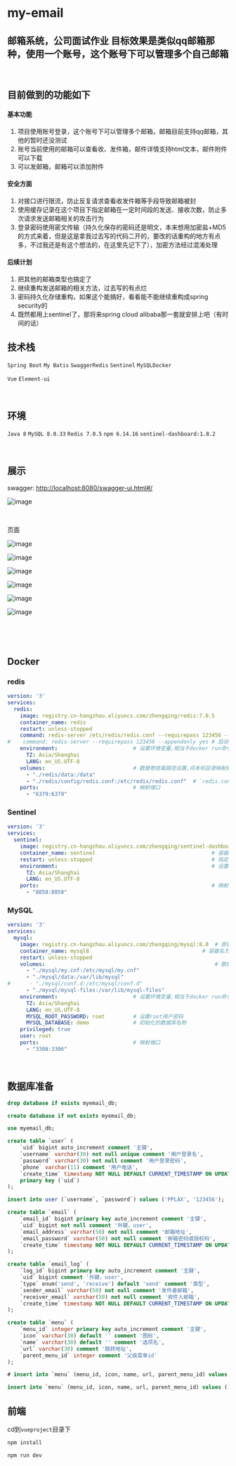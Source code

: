 # my-email

## 邮箱系统，公司面试作业 目标效果是类似qq邮箱那种，使用一个账号，这个账号下可以管理多个自己邮箱

‍

## 目前做到的功能如下

#### 基本功能

1. 项目使用账号登录，这个账号下可以管理多个邮箱，邮箱目前支持qq邮箱，其他的暂时还没测试
2. 账号当前使用的邮箱可以查看收、发件箱，邮件详情支持html文本，邮件附件可以下载
3. 可以发邮箱，邮箱可以添加附件

#### 安全方面

1. 对接口进行限流，防止反复请求查看收发件箱等手段导致邮箱被封
2. 使用缓存记录在这个项目下指定邮箱在一定时间段的发送、接收次数，防止多次请求发送邮箱相关的攻击行为
3. 登录密码使用密文传输（持久化保存的密码还是明文，本来想用加密盐+MD5的方式来着，但是这是拿我过去写的代码二开的，要改的话重构的地方有点多，不过我还是有这个想法的，在这里先记下了），加密方法经过混淆处理

#### 后续计划

1. 把其他的邮箱类型也搞定了
2. 继续重构发送邮箱的相关方法，过去写的有点烂
3. 密码持久化存储重构，如果这个能搞好，看看能不能继续重构成spring security的
4. 既然都用上sentinel了，那将来spring cloud alibaba那一套就安排上吧（有时间的话）

## 技术栈

​`Spring Boot`​ `My Batis`​ `Swagger`​ `Redis`​ `Sentinel`​ `MySQL`​ `Docker`​

​`Vue`​ `Element-ui`​

‍

## 环境

`Java 8` `MySQL 8.0.33` `Redis 7.0.5` `npm 6.14.16` `sentinel-dashboard:1.8.2`

‍

## 展示

swagger: [http://localhost:8080/swagger-ui.html#/](http://localhost:8080/swagger-ui.html#/)

​![image](assets/image-20231105202853-67ox0d5.png)​

‍

页面

​![image](assets/image-20231103205443-4anq3ca.png)​

​![image](assets/image-20231103205505-afb3ki2.png)​

​![image](assets/image-20231103205525-l5qv2no.png)​

​![image](assets/image-20231103205543-n5b2krt.png)​

​![image](assets/image-20231103205556-s8dp1xn.png)​

​​![image](assets/image-20231105202933-707dcqq.png)​​

‍

‍

## Docker

### redis

```yaml
version: '3'
services:
  redis:
    image: registry.cn-hangzhou.aliyuncs.com/zhengqing/redis:7.0.5                    # 镜像'redis:7.0.5'
    container_name: redis                                                             # 容器名为'redis'
    restart: unless-stopped                                                                   # 指定容器退出后的重启策略为始终重启，但是不考虑在Docker守护进程启动时就已经停止了的容器
    command: redis-server /etc/redis/redis.conf --requirepass 123456 --appendonly no # 启动redis服务并添加密码为：123456,默认不开启redis-aof方式持久化配置
#    command: redis-server --requirepass 123456 --appendonly yes # 启动redis服务并添加密码为：123456,并开启redis持久化配置
    environment:                        # 设置环境变量,相当于docker run命令中的-e
      TZ: Asia/Shanghai
      LANG: en_US.UTF-8
    volumes:                            # 数据卷挂载路径设置,将本机目录映射到容器目录
      - "./redis/data:/data"
      - "./redis/config/redis.conf:/etc/redis/redis.conf"  # `redis.conf`文件内容`http://download.redis.io/redis-stable/redis.conf`
    ports:                              # 映射端口
      - "6379:6379"
```

### Sentinel

```yaml
version: '3'
services:
  sentinel:
    image: registry.cn-hangzhou.aliyuncs.com/zhengqing/sentinel-dashboard:1.8.2
    container_name: sentinel                                     # 容器名为'sentinel'
    restart: unless-stopped                                      # 指定容器退出后的重启策略为始终重启，但是不考虑在Docker守护进程启动时就已经停止了的容器
    environment:                                                 # 设置环境变量,相当于docker run命令中的-e
      TZ: Asia/Shanghai
      LANG: en_US.UTF-8
    ports:                                                       # 映射端口
      - "8858:8858"
```

### MySQL

```yaml
version: '3'
services:
  mysql:
    image: registry.cn-hangzhou.aliyuncs.com/zhengqing/mysql:8.0  # 原镜像`mysql:8.0`
    container_name: mysql8                                    # 容器名为'mysql8'
    restart: unless-stopped                                               # 指定容器退出后的重启策略为始终重启，但是不考虑在Docker守护进程启动时就已经停止了的容器
    volumes:                                                      # 数据卷挂载路径设置,将本机目录映射到容器目录
      - "./mysql/my.cnf:/etc/mysql/my.cnf"
      - "./mysql/data:/var/lib/mysql"
#      - "./mysql/conf.d:/etc/mysql/conf.d"
      - "./mysql/mysql-files:/var/lib/mysql-files"
    environment:                        # 设置环境变量,相当于docker run命令中的-e
      TZ: Asia/Shanghai
      LANG: en_US.UTF-8
      MYSQL_ROOT_PASSWORD: root         # 设置root用户密码
      MYSQL_DATABASE: demo              # 初始化的数据库名称
    privileged: true
    user: root
    ports:                              # 映射端口
      - "3308:3306"
```

‍

## 数据库准备

```sql
drop database if exists myemail_db;

create database if not exists myemail_db;

use myemail_db;

create table `user` (
    `uid` bigint auto_increment comment '主键',
    `username` varchar(30) not null unique comment '用户登录名',
    `password` varchar(30) not null comment '用户登录密码',
    `phone` varchar(11) comment '用户电话',
    `create_time` timestamp NOT NULL DEFAULT CURRENT_TIMESTAMP ON UPDATE CURRENT_TIMESTAMP comment '创建时间',
    primary key (`uid`)
);

insert into user (`username`, `password`) values ('PPLAX', '123456');

create table `email` (
    `email_id` bigint primary key auto_increment comment '主键',
    `uid` bigint not null comment '外键，user',
    `email_address` varchar(50) not null comment '邮箱地址',
    `email_password` varchar(50) not null comment '邮箱密码或授权码',
    `create_time` timestamp NOT NULL DEFAULT CURRENT_TIMESTAMP ON UPDATE CURRENT_TIMESTAMP comment '创建时间'
);

create table `email_log` (
    `log_id` bigint primary key auto_increment comment '主键',
    `uid` bigint comment '外键，user',
    `type` enum('send', 'receive') default 'send' comment '类型',
    `sender_email` varchar(50) not null comment '发件者邮箱',
    `receiver_email` varchar(50) not null comment '收件人邮箱',
    `create_time` timestamp NOT NULL DEFAULT CURRENT_TIMESTAMP ON UPDATE CURRENT_TIMESTAMP comment '创建时间'
);

create table `menu` (
    `menu_id` integer primary key auto_increment comment '主键',
    `icon` varchar(30) default '' comment '图标',
    `name` varchar(30) default '' comment '选项名',
    `url` varchar(30) comment '跳转地址',
    `parent_menu_id` integer comment '父级菜单id'
);

# insert into `menu` (menu_id, icon, name, url, parent_menu_id) values (1, '', '收件', '', null), (2, '', '发件', '', null), (3, '', '收件箱', 'receive/emails', 1), (4, '', '垃圾邮箱', 'receive/spam', 1), (5, '', '已发送', 'send/sent', 2), (6, '', '写邮件', 'send/write', 2);

insert into `menu` (menu_id, icon, name, url, parent_menu_id) values (1, '', '收件', '', null), (2, '', '发件', '', null), (3, '', '收件箱', 'receive/emails', 1), (4, '', '已发送', 'send/sent', 2), (5, '', '写邮件', 'send/write', 2);

```

## 前端

cd到`vueproject`​目录下

```bash
npm install
```

```bash
npm run dev
```

‍
